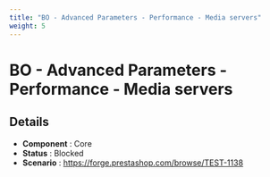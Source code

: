 ```yaml
---
title: "BO - Advanced Parameters - Performance - Media servers"
weight: 5
---
```


# BO - Advanced Parameters - Performance - Media servers
## Details
* **Component** : Core
* **Status** : Blocked
* **Scenario** : https://forge.prestashop.com/browse/TEST-1138

